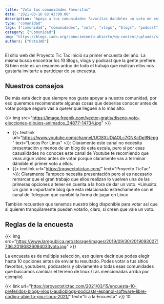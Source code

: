 ```yaml
---
title: "Vota tus comunidades Favoritas"
date: "2021-03-16 08:43:00.00"
description: "Apoya a tus comunidades favoritas dandoles un voto en esta gran encuesta"
type: "comunidad"
tags: ["comunidad", "comunidades", "vota", "vlogs", "blogs", "podcast", "encuesta"]
category: ["Comunidad"]
img: "https://blogs.iadb.org/conocimiento-abierto/wp-content/uploads/sites/10/2018/01/Vota-Inteligente-banner-6.png"
authors: ["PatoJAD"]
---
```


El sitio web del Proyecto Tic Tac inició su primer encuesta del año. La misma busca encontrar los 10 Blogs, vlogs y podcast que la gente prefiere. Si bien este es un resumen arduo de todo el trabajo que realizan ellos nos gustaría invitarte a participar de su encuesta.

## Nuestros consejos

De más está decir que siempre nos gusta apoyar a nuestra comunidad, por eso queremos recomendarte algunas cosas que deberías conocer antes de votar porque seguro vas a querer que lleguen a lo más alto:

{{< img src="https://image.freepik.com/vector-gratis/diseno-voto-elecciones-dibujos-animados_24877-14734.jpg" >}}

* {{< textlink url="https://www.youtube.com/channel/UCl8XUDjAOLc7GNKcDp9Nepg" text="Locos Por Linux" >}}: Claramente este canal no necesita presentación y menos de un blog de esta escala, pero si por esas casualidades no conoces este canal de Youtube te recomiendo que veas algun video antes de votar porque claramente vas a terminar dándole el primer voto a ellos.
* {{< textlink url="https://proyectotictac.com/" text="Proyecto TicTac" >}}: Claramente Tampoco necesita presentación pero si es necesario remarcar que el gran trabajo que ellos realizan lo vuelven una de las primeras opciones a tener en cuenta a la hora de dar un voto.
*Linuxito: Un gran e importante blog que esta relacionado estrechamente con el canal de Telegram que cambió la forma de jugar en Linux

También recuerden que tenemos nuestro blog disponible para votar así que si quieren tranquilamente pueden votarlo, claro, si creen que vale un voto.

## Reglas de la encuesta

{{< img src="https://www.larepublica.net/storage/images/2019/09/30/20190930071736.20190826094033voto.jpg" >}}

La encuesta es de múltiple selección, eso quiere decir que podes elegir hasta 10 opciones antes de enviar tu resultado. Podes votar a tus sitios favoritos, youtubers, podcasters y obviamente a todas esas comunidades que buscamos cambiar el terreno de linux (Las mencionadas arriba por ejemplo)

{{< link url="https://proyectotictac.com/2021/03/15/encuesta-10-preferidos-blogs-vlogs-audioblogs-podcasts-espanol-software-libre-codigo-abierto-gnu-linux-2021/" text="Ir a la Encuesta" >}}
10
